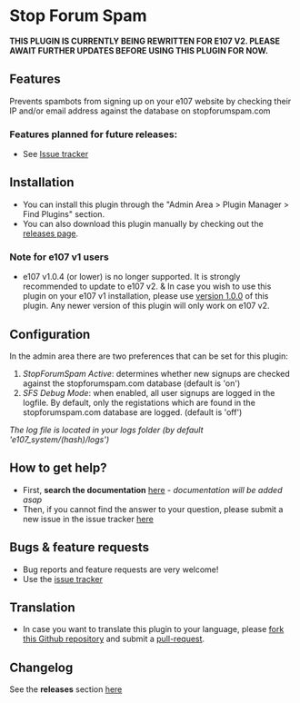 # Stop Forum Spam #

**THIS PLUGIN IS CURRENTLY BEING REWRITTEN FOR E107 V2. PLEASE AWAIT FURTHER UPDATES BEFORE USING THIS PLUGIN FOR NOW.**

## Features
Prevents spambots from signing up on your e107 website by checking their IP and/or email address against the database on stopforumspam.com

### Features planned for future releases: 
* See [Issue tracker](https://github.com/e107inc/sfs/issues?q=is%3Aopen+is%3Aissue+label%3A%22status%3A+planned%22+label%3A%22type%3A+enhancement%22) 

## Installation
* You can install this plugin through the "Admin Area > Plugin Manager > Find Plugins" section. 
* You can also download this plugin manually by checking out the [releases page](https://github.com/e107inc/sfs/releases). 

### Note for e107 v1 users
* e107 v1.0.4 (or lower) is no longer supported. It is strongly recommended to update to e107 v2. 
& In case you wish to use this plugin on your e107 v1 installation, please use [version 1.0.0](https://github.com/e107inc/sfs/releases/tag/v1.0.0) of this plugin. Any newer version of this plugin will only work on e107 v2. 

## Configuration
In the admin area there are two preferences that can be set for this plugin:
1. *StopForumSpam Active*: determines whether new signups are checked against the stopforumspam.com database (default is 'on')
2. *SFS Debug Mode*: when enabled, all user signups are logged in the logfile. By default, only the registations which are found in the stopforumspam.com database are logged. (default is 'off')

*The log file is located in your logs folder (by default 'e107_system/(hash)/logs')*

## How to get help? ##
* First, **search the documentation** [here](#) - *documentation will be added asap*
* Then, if you cannot find the answer to your question, please submit a new issue in the issue tracker [here](https://github.com/e107inc/sfs/issues)

## Bugs &  feature requests ##
* Bug reports and feature requests are very welcome! 
* Use the [issue tracker](https://github.com/e107inc/sfs/issues)

## Translation ##
* In case you want to translate this plugin to your language, please [fork this Github repository](https://help.github.com/articles/fork-a-repo) and submit a [pull-request](https://help.github.com/articles/using-pull-requests).

## Changelog ##
See the **releases** section [here](https://github.com/e107inc/sfs/releases)
